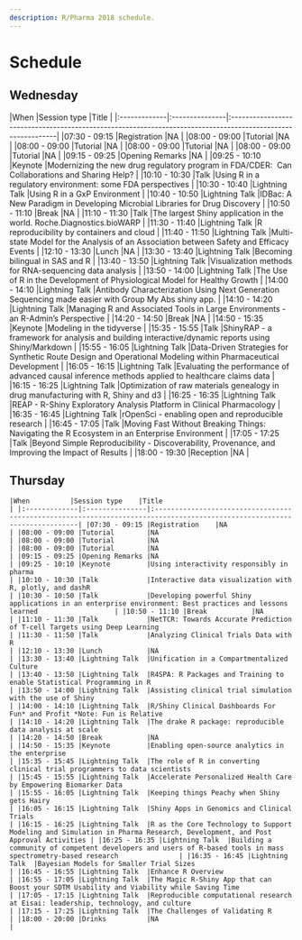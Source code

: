 ```yaml
---
description: R/Pharma 2018 schedule.
---
```


# Schedule

## Wednesday

|When          |Session type    |Title                                                                                                        | |:-------------|:---------------|:------------------------------------------------------------------------------------------------------------| |07:30 - 09:15 |Registration    |NA                                                                                                           | |08:00 - 09:00 |Tutorial        |NA                                                                                                           | |08:00 - 09:00 |Tutorial        |NA                                                                                                           | |08:00 - 09:00 |Tutorial        |NA                                                                                                           | |08:00 - 09:00 |Tutorial        |NA                                                                                                           | |09:15 - 09:25 |Opening Remarks |NA                                                                                                           | |09:25 - 10:10 |Keynote         |Modernizing the new drug regulatory program in FDA/CDER:  Can Collaborations and Sharing Help?               | |10:10 - 10:30 |Talk            |Using R in a regulatory environment: some FDA perspectives                                                   | |10:30 - 10:40 |Lightning Talk  |Using R in a GxP Environment                                                                                 | |10:40 - 10:50 |Lightning Talk  |IDBac: A New Paradigm in Developing Microbial Libraries for Drug Discovery                                   | |10:50 - 11:10 |Break           |NA                                                                                                           | |11:10 - 11:30 |Talk            |The largest Shiny application in the world. Roche.Diagnostics.bioWARP                                        | |11:30 - 11:40 |Lightning Talk  |R reproducibility by containers and cloud                                                                    | |11:40 - 11:50 |Lightning Talk  |Multi-state Model for the Analysis of an Association between Safety and Efficacy Events                      | |12:10 - 13:30 |Lunch           |NA                                                                                                           | |13:30 - 13:40 |Lightning Talk  |Becoming bilingual in SAS and R                                                                              | |13:40 - 13:50 |Lightning Talk  |Visualization methods for RNA-sequencing data analysis                                                       | |13:50 - 14:00 |Lightning Talk  |The Use of R in the Development of Physiological Model for Healthy Growth                                    | |14:00 - 14:10 |Lightning Talk  |Antibody Characterization Using Next Generation Sequencing made easier with Group My Abs shiny app.          | |14:10 - 14:20 |Lightning Talk  |Managing R and Associated Tools in Large Environments - an R-Admin’s Perspective                             | |14:20 - 14:50 |Break           |NA                                                                                                           | |14:50 - 15:35 |Keynote         |Modeling in the tidyverse                                                                                    | |15:35 - 15:55 |Talk            |ShinyRAP - a framework for analysis and building interactive/dynamic reports using Shiny/Markdown            | |15:55 - 16:05 |Lightning Talk  |Data-Driven Strategies for Synthetic Route Design and Operational Modeling within Pharmaceutical Development | |16:05 - 16:15 |Lightning Talk  |Evaluating the performance of advanced causal inference methods applied to healthcare claims data            | |16:15 - 16:25 |Lightning Talk  |Optimization of raw materials genealogy in drug manufacturing with R, Shiny and d3                           | |16:25 - 16:35 |Lightning Talk  |REAP - R-Shiny Exploratory Analysis Platform in Clinical Pharmacology                                        | |16:35 - 16:45 |Lightning Talk  |rOpenSci - enabling open and reproducible research                                                           | |16:45 - 17:05 |Talk            |Moving Fast Without Breaking Things: Navigating the R Ecosystem in an Enterprise Environment                 | |17:05 - 17:25 |Talk            |Beyond Simple Reproducibility - Discoverability, Provenance, and Improving the Impact of Results             | |18:00 - 19:30 |Reception       |NA                                                                                                           |

## Thursday

    |When          |Session type    |Title                                                                                                                     | |:-------------|:---------------|:-------------------------------------------------------------------------------------------------------------------------| |07:30 - 09:15 |Registration    |NA                                                                                                                        | |08:00 - 09:00 |Tutorial        |NA                                                                                                                        | |08:00 - 09:00 |Tutorial        |NA                                                                                                                        | |08:00 - 09:00 |Tutorial        |NA                                                                                                                        | |09:15 - 09:25 |Opening Remarks |NA                                                                                                                        | |09:25 - 10:10 |Keynote         |Using interactivity responsibly in pharma                                                                                 | |10:10 - 10:30 |Talk            |Interactive data visualization with R, plotly, and dashR                                                                  | |10:30 - 10:50 |Talk            |Developing powerful Shiny applications in an enterprise environment: Best practices and lessons learned                   | |10:50 - 11:10 |Break           |NA                                                                                                                        | |11:10 - 11:30 |Talk            |NetTCR: Towards Accurate Prediction of T-cell Targets using Deep Learning                                                 | |11:30 - 11:50 |Talk            |Analyzing Clinical Trials Data with R                                                                                     | |12:10 - 13:30 |Lunch           |NA                                                                                                                        | |13:30 - 13:40 |Lightning Talk  |Unification in a Compartmentalized Culture                                                                                | |13:40 - 13:50 |Lightning Talk  |R4SPA: R Packages and Training to enable Statistical Programming in R                                                     | |13:50 - 14:00 |Lightning Talk  |Assisting clinical trial simulation with the use of Shiny                                                                 | |14:00 - 14:10 |Lightning Talk  |R/Shiny Clinical Dashboards For Fun* and Profit *Note: Fun is Relative                                                    | |14:10 - 14:20 |Lightning Talk  |The drake R package: reproducible data analysis at scale                                                                  | |14:20 - 14:50 |Break           |NA                                                                                                                        | |14:50 - 15:35 |Keynote         |Enabling open-source analytics in the enterprise                                                                          | |15:35 - 15:45 |Lightning Talk  |The role of R in converting clinical trial programmers to data scientists                                                 | |15:45 - 15:55 |Lightning Talk  |Accelerate Personalized Health Care by Empowering Biomarker Data                                                          | |15:55 - 16:05 |Lightning Talk  |Keeping things Peachy when Shiny gets Hairy                                                                               | |16:05 - 16:15 |Lightning Talk  |Shiny Apps in Genomics and Clinical Trials                                                                                | |16:15 - 16:25 |Lightning Talk  |R as the Core Technology to Support Modeling and Simulation in Pharma Research, Development, and Post Approval Activities | |16:25 - 16:35 |Lightning Talk  |Building a community of competent developers and users of R-based tools in mass spectrometry-based research               | |16:35 - 16:45 |Lightning Talk  |Bayesian Models for Smaller Trial Sizes                                                                                   | |16:45 - 16:55 |Lightning Talk  |Enhance R Overview                                                                                                        | |16:55 - 17:05 |Lightning Talk  |The Magic R-Shiny App that can Boost your SDTM Usability and Viability while Saving Time                                  | |17:05 - 17:15 |Lightning Talk  |Reproducible computational research at Eisai: leadership, technology, and culture                                         | |17:15 - 17:25 |Lightning Talk  |The Challenges of Validating R                                                                                            | |18:00 - 20:00 |Drinks          |NA                                                                                                                        |